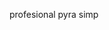 profesional pyra simp

<!---
r9ostdkgvuusf0vd9k/r9ostdkgvuusf0vd9k is a ✨ special ✨ repository because its `README.md` (this file) appears on your GitHub profile.
You can click the Preview link to take a look at your changes.
--->
